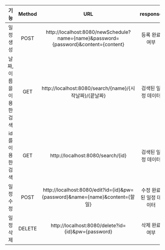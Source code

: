 | 기능 | Method | URL | response | 상태코드 |
| :-: | :-: | :-: | :-: | :-: |
| 일정 생성 | POST | http://localhost:8080/newSchedule?name={name}&password={password}&content={content}| 등록 완료 여부 | 200: 정상 조회 |
| 날짜, 이름을 이용한 검색 | GET | http://localhost:8080/search/{name}/{시작날짜}/{끝날짜}| 검색된 일정 데이터 | 200: 정상 조회 |
| id를 이용한 검색 | GET | http://localhost:8080/search/{id} | 검색된 일정 데이터 | 200: 정상 조회 |
| 일정 수정 | POST | http://localhost:8080/edit?id={id}&pw={password}&name={name}&content={할일} | 수정 완료된 일정 데이터 | 200: 정상 조회 |
| 일정 삭제 | DELETE | http://localhost:8080/delete?id={id}&pw={password} | 삭제 완료 여부 | 200: 정상 조회 |
